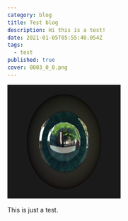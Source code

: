 ```yaml
---
category: blog
title: Test blog
description: Hi this is a test!
date: 2021-01-05T05:55:40.054Z
tags:
  - test
published: true
cover: 0003_0_0.png
---
```

![Cool](0010_0_0.png "COOL!")

This is just a test.